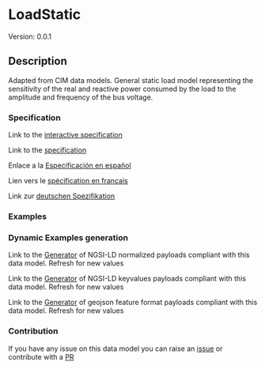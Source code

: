 # LoadStatic
Version: 0.0.1

## Description 

Adapted from CIM data models. General static load model representing the sensitivity of the real and reactive power consumed by the load to the amplitude and frequency of the bus voltage.
### Specification

Link to the [interactive specification](https://swagger.lab.fiware.org/?url=https://raw.githubusercontent.com/smart-data-models/dataModel.EnergyCIM/master/LoadStatic/swagger.yaml)

Link to the [specification](https://github.com/smart-data-models/dataModel.EnergyCIM/blob/master/LoadStatic/doc/spec.md)

Enlace a la [Especificación en español](https://github.com/smart-data-models/dataModel.EnergyCIM/blob/master/LoadStatic/doc/spec_ES.md)

Lien vers le [spécification en français](https://github.com/smart-data-models/dataModel.EnergyCIM/blob/master/LoadStatic/doc/spec_FR.md)

Link zur [deutschen Spezifikation](https://github.com/smart-data-models/dataModel.EnergyCIM/blob/master/LoadStatic/doc/spec_DE.md)
### Examples
### Dynamic Examples generation

Link to the [Generator](https://smartdatamodels.org/extra/ngsi-ld_generator.php?schemaUrl=https://raw.githubusercontent.com/smart-data-models/dataModel.EnergyCIM/master/LoadStatic/schema.json&email=info@smartdatamodels.org) of NGSI-LD normalized payloads compliant with this data model. Refresh for new values

Link to the [Generator](https://smartdatamodels.org/extra/ngsi-ld_generator_keyvalues.php?schemaUrl=https://raw.githubusercontent.com/smart-data-models/dataModel.EnergyCIM/master/LoadStatic/schema.json&email=info@smartdatamodels.org) of NGSI-LD keyvalues payloads compliant with this data model. Refresh for new values

Link to the [Generator](https://smartdatamodels.org/extra/geojson_features_generator_v1.0.php?schemaUrl=https://raw.githubusercontent.com/smart-data-models/dataModel.EnergyCIM/master/LoadStatic/schema.json&email=info@smartdatamodels.org) of geojson feature format payloads compliant with this data model. Refresh for new values
### Contribution

 If you have any issue on this data model you can raise an [issue](https://github.com/smart-data-models/dataModel.EnergyCIM/issues)  or contribute with a [PR](https://github.com/smart-data-models/dataModel.EnergyCIM/pulls)